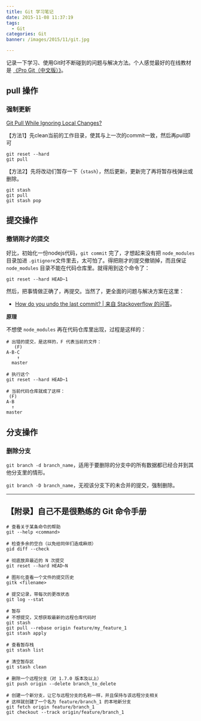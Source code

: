 ```yaml
---
title: Git 学习笔记
date: 2015-11-08 11:37:19
tags: 
  - Git
categories: Git
banner: /images/2015/11/git.jpg

---
```


记录一下学习、使用Git时不断碰到的问题与解决方法。个人感觉最好的在线教材是 [《Pro Git（中文版）》](http://git.oschina.net/progit/)。

<!-- more -->

## pull 操作

### 强制更新

[Git Pull While Ignoring Local Changes?](http://stackoverflow.com/questions/4157189/git-pull-while-ignoring-local-changes)

【方法1】先clean当前的工作目录，使其与上一次的commit一致，然后再pull即可

```
git reset --hard
git pull
```

【方法2】先将改动们暂存一下（`stash`），然后更新，更新完了再将暂存栈弹出或删除。

```
git stash
git pull
git stash pop
```

## 提交操作

### 撤销刚才的提交
好比，初始化一份nodejs代码，`git commit` 完了，才想起来没有把 `node_modules` 目录加进 `.gitignore`文件里去，太可怕了。得把刚才的提交撤销掉，而且保证 `node_modules` 目录不能在代码仓库里。就得用到这个命令了：

```
git reset --hard HEAD~1
```

然后，把事情做正确了，再提交。当然了，更全面的问题与解决方案在这里：

+ [How do you undo the last commit? | 来自 Stackoverflow 的问答](http://stackoverflow.com/questions/927358/how-do-you-undo-the-last-commit)。

**原理**

不想使 `node_modules` 再在代码仓库里出现，过程是这样的：

```
# 出错的提交，是这样的，F 代表当前的文件：
   (F)
A-B-C
    ↑
  master
 
# 执行这个
git reset --hard HEAD~1
 
# 当前代码仓库就成了这样：
 (F)
A-B
  ↑
master
```

## 分支操作

### 删除分支
`git branch -d branch_name`，适用于要删除的分支中的所有数据都已经合并到其他分支里的情形。

`git branch -D branch_name`，无视该分支下的未合并的提交，强制删除。

---------------------------

 
## 【附录】自己不是很熟练的 Git 命令手册


```
# 查看关于某条命令的帮助
git --help <command>
 
# 检查多余的空白（以免给同伴们造成麻烦）
gid diff --check
 
# 彻底放弃最近的 N 次提交
git reset --hard HEAD~N
 
# 图形化查看一个文件的提交历史
gitk <filename>

# 提交记录，带每次的更改状态
git log --stat

# 暂存
# 不想提交，又想获取最新的远程仓库代码时
git stash
git pull --rebase origin feature/my_feature_1
git stash apply

# 查看暂存栈
git stash list

# 清空暂存区
git stash clean

# 删除一个远程分支（对 1.7.0 版本及以上）
git push origin --delete branch_to_delete

# 创建一个新分支，让它与远程分支的名称一样，并且保持与该远程分支相关
# 这样就创建了一个名为 feature/branch_1 的本地新分支
git fetch origin feature/branch_1
git checkout --track origin/feature/branch_1
```
